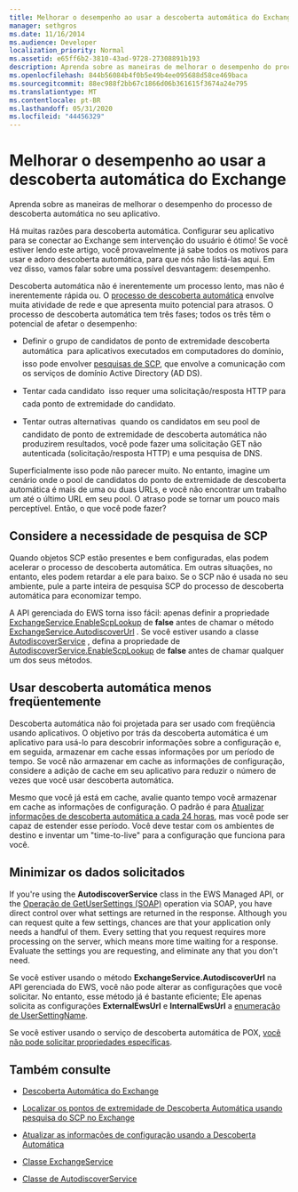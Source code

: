 ```yaml
---
title: Melhorar o desempenho ao usar a descoberta automática do Exchange
manager: sethgros
ms.date: 11/16/2014
ms.audience: Developer
localization_priority: Normal
ms.assetid: e65ff6b2-3810-43ad-9728-27308891b193
description: Aprenda sobre as maneiras de melhorar o desempenho do processo de descoberta automática no seu aplicativo.
ms.openlocfilehash: 844b56084b4f0b5e49b4ee095688d58ce469baca
ms.sourcegitcommit: 88ec988f2bb67c1866d06b361615f3674a24e795
ms.translationtype: MT
ms.contentlocale: pt-BR
ms.lasthandoff: 05/31/2020
ms.locfileid: "44456329"
---
```

# <a name="improving-performance-when-using-autodiscover-for-exchange"></a>Melhorar o desempenho ao usar a descoberta automática do Exchange

Aprenda sobre as maneiras de melhorar o desempenho do processo de descoberta automática no seu aplicativo.
  
Há muitas razões para descoberta automática. Configurar seu aplicativo para se conectar ao Exchange sem intervenção do usuário é ótimo! Se você estiver lendo este artigo, você provavelmente já sabe todos os motivos para usar e adoro descoberta automática, para que nós não listá-las aqui. Em vez disso, vamos falar sobre uma possível desvantagem: desempenho.
  
Descoberta automática não é inerentemente um processo lento, mas não é inerentemente rápida ou. O [processo de descoberta automática](autodiscover-for-exchange.md) envolve muita atividade de rede e que apresenta muito potencial para atrasos. O processo de descoberta automática tem três fases; todos os três têm o potencial de afetar o desempenho: 
  
- Definir o grupo de candidatos de ponto de extremidade descoberta automática  para aplicativos executados em computadores do domínio, isso pode envolver [pesquisas de SCP](how-to-find-autodiscover-endpoints-by-using-scp-lookup-in-exchange.md), que envolve a comunicação com os serviços de domínio Active Directory (AD DS).
    
- Tentar cada candidato  isso requer uma solicitação/resposta HTTP para cada ponto de extremidade do candidato.
    
- Tentar outras alternativas  quando os candidatos em seu pool de candidato de ponto de extremidade de descoberta automática não produzirem resultados, você pode fazer uma solicitação GET não autenticada (solicitação/resposta HTTP) e uma pesquisa de DNS.
    
Superficialmente isso pode não parecer muito. No entanto, imagine um cenário onde o pool de candidatos do ponto de extremidade de descoberta automática é mais de uma ou duas URLs, e você não encontrar um trabalho um até o último URL em seu pool. O atraso pode se tornar um pouco mais perceptível. Então, o que você pode fazer?
  
## <a name="consider-the-need-for-scp-lookup"></a>Considere a necessidade de pesquisa de SCP

Quando objetos SCP estão presentes e bem configuradas, elas podem acelerar o processo de descoberta automática. Em outras situações, no entanto, eles podem retardar a ele para baixo. Se o SCP não é usada no seu ambiente, pule a parte inteira de pesquisa SCP do processo de descoberta automática para economizar tempo.
  
A API gerenciada do EWS torna isso fácil: apenas definir a propriedade [ExchangeService.EnableScpLookup](https://msdn.microsoft.com/library/microsoft.exchange.webservices.data.exchangeservice.enablescplookup%28v=exchg.80%29.aspx) de **false** antes de chamar o método [ExchangeService.AutodiscoverUrl](https://msdn.microsoft.com/library/microsoft.exchange.webservices.data.exchangeservice.autodiscoverurl%28v=exchg.80%29.aspx) . Se você estiver usando a classe [AutodiscoverService](https://msdn.microsoft.com/library/microsoft.exchange.webservices.autodiscover.autodiscoverservice%28v=exchg.80%29.aspx) , defina a propriedade de [AutodiscoverService.EnableScpLookup](https://msdn.microsoft.com/library/microsoft.exchange.webservices.autodiscover.autodiscoverservice.enablescplookup%28v=exchg.80%29.aspx) de **false** antes de chamar qualquer um dos seus métodos. 
  
## <a name="use-autodiscover-less-often"></a>Usar descoberta automática menos freqüentemente

Descoberta automática não foi projetada para ser usado com freqüência usando aplicativos. O objetivo por trás da descoberta automática é um aplicativo para usá-lo para descobrir informações sobre a configuração e, em seguida, armazenar em cache essas informações por um período de tempo. Se você não armazenar em cache as informações de configuração, considere a adição de cache em seu aplicativo para reduzir o número de vezes que você usar descoberta automática.
  
Mesmo que você já está em cache, avalie quanto tempo você armazenar em cache as informações de configuração. O padrão é para [Atualizar informações de descoberta automática a cada 24 horas](how-to-refresh-configuration-information-by-using-autodiscover.md), mas você pode ser capaz de estender esse período. Você deve testar com os ambientes de destino e inventar um "time-to-live" para a configuração que funciona para você.
  
## <a name="minimize-requested-data"></a>Minimizar os dados solicitados

If you're using the **AutodiscoverService** class in the EWS Managed API, or the [Operação de GetUserSettings (SOAP)](https://msdn.microsoft.com/library/758d965c-ef63-4de4-9120-e293abf14ff8%28Office.15%29.aspx) operation via SOAP, you have direct control over what settings are returned in the response. Although you can request quite a few settings, chances are that your application only needs a handful of them. Every setting that you request requires more processing on the server, which means more time waiting for a response. Evaluate the settings you are requesting, and eliminate any that you don't need. 
  
Se você estiver usando o método **ExchangeService.AutodiscoverUrl** na API gerenciada do EWS, você não pode alterar as configurações que você solicitar. No entanto, esse método já é bastante eficiente; Ele apenas solicita as configurações **ExternalEwsUrl** e **InternalEwsUrl** a [enumeração de UserSettingName](https://msdn.microsoft.com/library/microsoft.exchange.webservices.autodiscover.usersettingname%28v=exchg.80%29.aspx).
  
Se você estiver usando o serviço de descoberta automática de POX, [você não pode solicitar propriedades específicas](autodiscover-for-exchange.md#bk_Options).
  
## <a name="see-also"></a>Também consulte


- [Descoberta Automática do Exchange](autodiscover-for-exchange.md)
    
- [Localizar os pontos de extremidade de Descoberta Automática usando pesquisa do SCP no Exchange](how-to-find-autodiscover-endpoints-by-using-scp-lookup-in-exchange.md)
    
- [Atualizar as informações de configuração usando a Descoberta Automática](how-to-refresh-configuration-information-by-using-autodiscover.md)
    
- [Classe ExchangeService](https://msdn.microsoft.com/library/microsoft.exchange.webservices.data.exchangeservice%28v=exchg.80%29.aspx)
    
- [Classe de AutodiscoverService](https://msdn.microsoft.com/library/microsoft.exchange.webservices.autodiscover.autodiscoverservice%28v=exchg.80%29.aspx)
    

